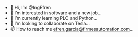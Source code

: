 - 👋 Hi, I’m @IngEfren
- 👀 I’m interested in software and a new job...
- 🌱 I’m currently learning PLC and Python...
- 💞️ I’m looking to collaborate on Tesla...
- 📫 How to reach me efren.garcia@firmesautomation.com...

<!---
IngEfren/IngEfren is a ✨ special ✨ repository because its `README.md` (this file) appears on your GitHub profile.
You can click the Preview link to take a look at your changes.
--->
